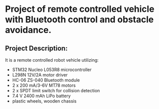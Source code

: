 # Project of remote controlled vehicle with Bluetooth control and obstacle avoidance.

## Project Description:

It is a remote controlled robot vehicle utilizing:
* STM32 Nucleo L053R8 microcontroller
* L298N 12V/2A motor driver 
* HC-06 ZS-040 Bluetooth module
* 2 x 200 mA/3-6V MT78 motors
* 2 x SPDT limit switch for collision detection
* 7.4 V 2400 mAh LiPo battery
* plastic wheels, wooden chassis
